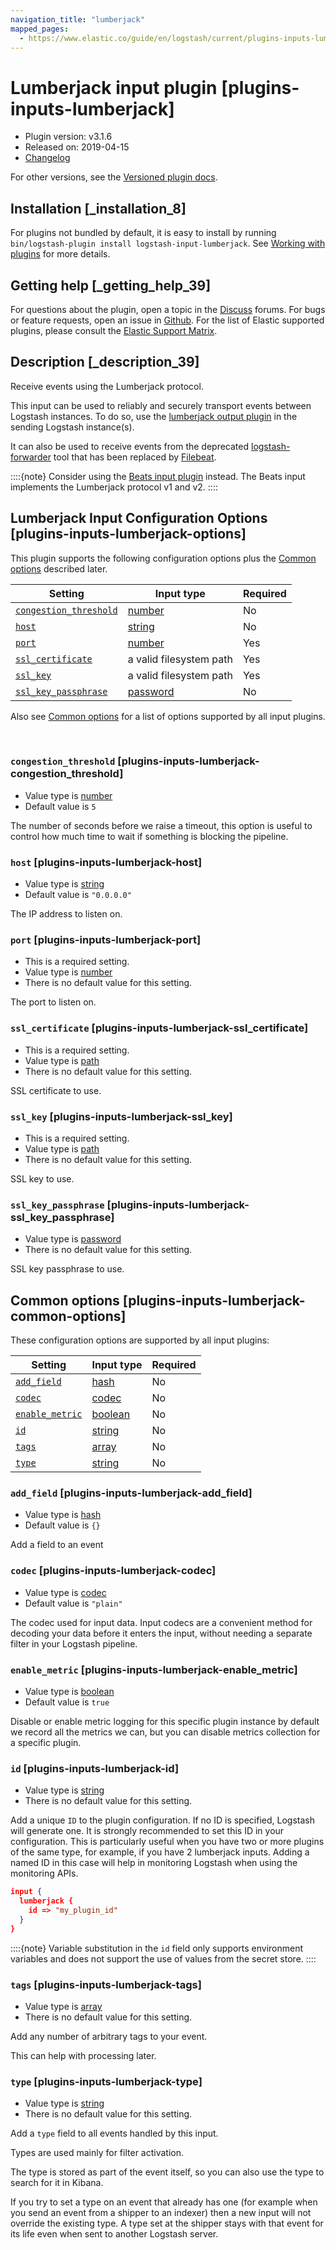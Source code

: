```yaml
---
navigation_title: "lumberjack"
mapped_pages:
  - https://www.elastic.co/guide/en/logstash/current/plugins-inputs-lumberjack.html
---
```


# Lumberjack input plugin [plugins-inputs-lumberjack]


* Plugin version: v3.1.6
* Released on: 2019-04-15
* [Changelog](https://github.com/logstash-plugins/logstash-input-lumberjack/blob/v3.1.6/CHANGELOG.md)

For other versions, see the [Versioned plugin docs](logstash-docs://reference/input-lumberjack-index.md).

## Installation [_installation_8]

For plugins not bundled by default, it is easy to install by running `bin/logstash-plugin install logstash-input-lumberjack`. See [Working with plugins](/reference/working-with-plugins.md) for more details.


## Getting help [_getting_help_39]

For questions about the plugin, open a topic in the [Discuss](http://discuss.elastic.co) forums. For bugs or feature requests, open an issue in [Github](https://github.com/logstash-plugins/logstash-input-lumberjack). For the list of Elastic supported plugins, please consult the [Elastic Support Matrix](https://www.elastic.co/support/matrix#logstash_plugins).


## Description [_description_39]

Receive events using the Lumberjack protocol.

This input can be used to reliably and securely transport events between Logstash instances. To do so, use the [lumberjack output plugin](/reference/plugins-outputs-lumberjack.md) in the sending Logstash instance(s).

It can also be used to receive events from the deprecated [logstash-forwarder](https://github.com/elastic/logstash-forwarder) tool that has been replaced by [Filebeat](https://github.com/elastic/beats/tree/master/filebeat).

::::{note}
Consider using the [Beats input plugin](/reference/plugins-inputs-beats.md) instead. The Beats input implements the Lumberjack protocol v1 and v2.
::::



## Lumberjack Input Configuration Options [plugins-inputs-lumberjack-options]

This plugin supports the following configuration options plus the [Common options](#plugins-inputs-lumberjack-common-options) described later.

| Setting | Input type | Required |
| --- | --- | --- |
| [`congestion_threshold`](#plugins-inputs-lumberjack-congestion_threshold) | [number](/reference/configuration-file-structure.md#number) | No |
| [`host`](#plugins-inputs-lumberjack-host) | [string](/reference/configuration-file-structure.md#string) | No |
| [`port`](#plugins-inputs-lumberjack-port) | [number](/reference/configuration-file-structure.md#number) | Yes |
| [`ssl_certificate`](#plugins-inputs-lumberjack-ssl_certificate) | a valid filesystem path | Yes |
| [`ssl_key`](#plugins-inputs-lumberjack-ssl_key) | a valid filesystem path | Yes |
| [`ssl_key_passphrase`](#plugins-inputs-lumberjack-ssl_key_passphrase) | [password](/reference/configuration-file-structure.md#password) | No |

Also see [Common options](#plugins-inputs-lumberjack-common-options) for a list of options supported by all input plugins.

 

### `congestion_threshold` [plugins-inputs-lumberjack-congestion_threshold]

* Value type is [number](/reference/configuration-file-structure.md#number)
* Default value is `5`

The number of seconds before we raise a timeout, this option is useful to control how much time to wait if something is blocking the pipeline.


### `host` [plugins-inputs-lumberjack-host]

* Value type is [string](/reference/configuration-file-structure.md#string)
* Default value is `"0.0.0.0"`

The IP address to listen on.


### `port` [plugins-inputs-lumberjack-port]

* This is a required setting.
* Value type is [number](/reference/configuration-file-structure.md#number)
* There is no default value for this setting.

The port to listen on.


### `ssl_certificate` [plugins-inputs-lumberjack-ssl_certificate]

* This is a required setting.
* Value type is [path](/reference/configuration-file-structure.md#path)
* There is no default value for this setting.

SSL certificate to use.


### `ssl_key` [plugins-inputs-lumberjack-ssl_key]

* This is a required setting.
* Value type is [path](/reference/configuration-file-structure.md#path)
* There is no default value for this setting.

SSL key to use.


### `ssl_key_passphrase` [plugins-inputs-lumberjack-ssl_key_passphrase]

* Value type is [password](/reference/configuration-file-structure.md#password)
* There is no default value for this setting.

SSL key passphrase to use.



## Common options [plugins-inputs-lumberjack-common-options]

These configuration options are supported by all input plugins:

| Setting | Input type | Required |
| --- | --- | --- |
| [`add_field`](#plugins-inputs-lumberjack-add_field) | [hash](/reference/configuration-file-structure.md#hash) | No |
| [`codec`](#plugins-inputs-lumberjack-codec) | [codec](/reference/configuration-file-structure.md#codec) | No |
| [`enable_metric`](#plugins-inputs-lumberjack-enable_metric) | [boolean](/reference/configuration-file-structure.md#boolean) | No |
| [`id`](#plugins-inputs-lumberjack-id) | [string](/reference/configuration-file-structure.md#string) | No |
| [`tags`](#plugins-inputs-lumberjack-tags) | [array](/reference/configuration-file-structure.md#array) | No |
| [`type`](#plugins-inputs-lumberjack-type) | [string](/reference/configuration-file-structure.md#string) | No |

### `add_field` [plugins-inputs-lumberjack-add_field]

* Value type is [hash](/reference/configuration-file-structure.md#hash)
* Default value is `{}`

Add a field to an event


### `codec` [plugins-inputs-lumberjack-codec]

* Value type is [codec](/reference/configuration-file-structure.md#codec)
* Default value is `"plain"`

The codec used for input data. Input codecs are a convenient method for decoding your data before it enters the input, without needing a separate filter in your Logstash pipeline.


### `enable_metric` [plugins-inputs-lumberjack-enable_metric]

* Value type is [boolean](/reference/configuration-file-structure.md#boolean)
* Default value is `true`

Disable or enable metric logging for this specific plugin instance by default we record all the metrics we can, but you can disable metrics collection for a specific plugin.


### `id` [plugins-inputs-lumberjack-id]

* Value type is [string](/reference/configuration-file-structure.md#string)
* There is no default value for this setting.

Add a unique `ID` to the plugin configuration. If no ID is specified, Logstash will generate one. It is strongly recommended to set this ID in your configuration. This is particularly useful when you have two or more plugins of the same type, for example, if you have 2 lumberjack inputs. Adding a named ID in this case will help in monitoring Logstash when using the monitoring APIs.

```json
input {
  lumberjack {
    id => "my_plugin_id"
  }
}
```

::::{note}
Variable substitution in the `id` field only supports environment variables and does not support the use of values from the secret store.
::::



### `tags` [plugins-inputs-lumberjack-tags]

* Value type is [array](/reference/configuration-file-structure.md#array)
* There is no default value for this setting.

Add any number of arbitrary tags to your event.

This can help with processing later.


### `type` [plugins-inputs-lumberjack-type]

* Value type is [string](/reference/configuration-file-structure.md#string)
* There is no default value for this setting.

Add a `type` field to all events handled by this input.

Types are used mainly for filter activation.

The type is stored as part of the event itself, so you can also use the type to search for it in Kibana.

If you try to set a type on an event that already has one (for example when you send an event from a shipper to an indexer) then a new input will not override the existing type. A type set at the shipper stays with that event for its life even when sent to another Logstash server.



